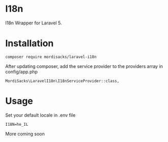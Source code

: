 # I18n
I18n Wrapper for Laravel 5.

# Installation
```
composer require mordisacks/laravel-i18n
```

After updating composer, add the service provider to the providers array in config/app.php
```
MordiSacks\LaravelI18n\I18nServiceProvider::class,
```

# Usage
Set your default locale in .env file
```
I18N=he_IL
```
More coming soon